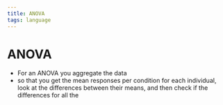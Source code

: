 ```yaml
---
title: ANOVA
tags: language
---
```


# ANOVA
- For an ANOVA you aggregate the data
- so that you get the mean responses per condition for each individual, look at the differences between their means, and then check if the differences for all the


